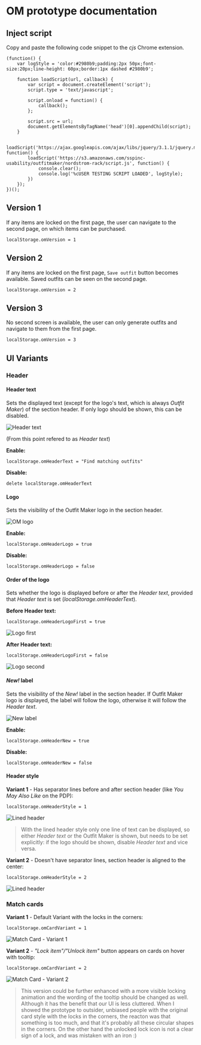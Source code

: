 # OM prototype documentation

## Inject script
Copy and paste the following code snippet to the *cjs* Chrome extension.

	(function() {
		var logStyle = 'color:#2980b9;padding:2px 50px;font-size:20px;line-height: 60px;border:1px dashed #2980b9';

	    function loadScript(url, callback) {
	        var script = document.createElement('script');
	        script.type = 'text/javascript';

	        script.onload = function() {
	            callback();
	        };

	        script.src = url;
	        document.getElementsByTagName('head')[0].appendChild(script);
	    }

	    loadScript('https://ajax.googleapis.com/ajax/libs/jquery/3.1.1/jquery.min.js', function() {
	        loadScript('https://s3.amazonaws.com/sspinc-usability/outfitmaker/nordstrom-rack/script.js', function() {
	            console.clear();
	            console.log('%cUSER TESTING SCRIPT LOADED', logStyle);
	        })
	    });
	})();

## Version 1

If any items are locked on the first page, the user can navigate to the second page, on which items can be purchased.

	localStorage.omVersion = 1

## Version 2

If any items are locked on the first page, `Save outfit` button becomes available. Saved outfits can be seen on the second page.

	localStorage.omVersion = 2

## Version 3

No second screen is available, the user can only generate outfits and navigate to them from the first page.

	localStorage.omVersion = 3

## UI Variants

### Header

#### Header text

Sets the displayed text (except for the logo's text, which is always *Outfit Maker*) of the section header. If only logo should be shown, this can be disabled.

![Header text](img/header-text.png)

(From this point refered to as *Header text*)

**Enable:**

	localStorage.omHeaderText = "Find matching outfits"

**Disable:**

	delete localStorage.omHeaderText

#### Logo

Sets the visibility of the Outfit Maker logo in the section header.

![OM logo](img/om-logo.png)

**Enable:**

	localStorage.omHeaderLogo = true

**Disable:**

	localStorage.omHeaderLogo = false

#### Order of the logo

Sets whether the logo is displayed before or after the *Header text*, provided that *Header text* is set (*localStorage.omHeaderText*).

**Before Header text:**

	localStorage.omHeaderLogoFirst = true

![Logo first](img/logo-first.png)

**After Header text:**

	localStorage.omHeaderLogoFirst = false

![Logo second](img/logo-second.png)

#### *New!* label

Sets the visibility of the *New!* label in the section header. If Outfit Maker logo is displayed, the label will follow the logo, otherwise it will follow the *Header text*.

![New label](img/new-label.png)

**Enable:**

	localStorage.omHeaderNew = true

**Disable:**

	localStorage.omHeaderNew = false

#### Header style

**Variant 1** - Has separator lines before and after section header (like *You May Also Like* on the PDP):

	localStorage.omHeaderStyle = 1

![Lined header](img/header-lined.png)

> With the lined header style only one line of text can be displayed, so either *Header text* or the Outfit Maker is shown, but needs to be set explicitly: if the logo should be shown, disable *Header text* and vice versa.

**Variant 2** - Doesn't have separator lines, section header is aligned to the center:

	localStorage.omHeaderStyle = 2

![Lined header](img/header-no-line.png)

### Match cards

**Variant 1** - Default Variant with the locks in the corners:

	localStorage.omCardVariant = 1

![Match Card - Variant 1](img/cardv1.png)

**Variant 2** - *"Lock item"/"Unlock item"* button appears on cards on hover with tooltip:

	localStorage.omCardVariant = 2

![Match Card - Variant 2](img/cardv2.png)

> This version could be further enhanced with a more visible locking animation and the wording of the tooltip should be changed as well. Although it has the benefit that our UI is less cluttered. When I showed the prototype to outsider, unbiased people with the original card style with the locks in the corners, the reacton was that something is too much, and that it's probably all these circular shapes in the corners. On the other hand the unlocked lock icon is not a clear sign of a lock, and was mistaken with an iron :)
